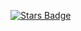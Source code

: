<a href="[https://github.com/abhisheknaiidu/awesome-github-profile-readme/stargazers](https://img.shields.io/badge/spring-%236DB33F.svg?style=for-the-badge&logo=spring&logoColor=white)"><img src="https://img.shields.io/github/stars/abhisheknaiidu/awesome-github-profile-readme" alt="Stars Badge"/></a>

